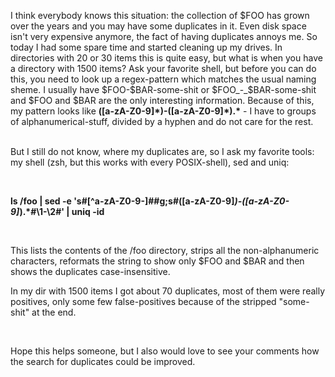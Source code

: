 <html><body><p>I think everybody knows this situation: the collection of $FOO has grown over the years and you may have some duplicates in it. Even disk space isn't very expensive anymore, the fact of having duplicates annoys me. So today I had some spare time and started cleaning up my drives. In directories with 20 or 30 items this is quite easy, but what is when you have a directory with 1500 items? Ask your favorite shell, but before you can do this, you need to look up a regex-pattern which matches the usual naming sheme. I usually have $FOO-$BAR-some-shit or $FOO_-_$BAR-some-shit and $FOO and $BAR are the only interesting information. Because of this, my pattern looks like <strong>([a-zA-Z0-9]*)-([a-zA-Z0-9]*).*</strong> - I have to groups of alphanumerical-stuff, divided by a hyphen and do not care for the rest.<br>

<br>

But I still do not know, where my duplicates are, so I ask my favorite tools: my shell (zsh, but this works with every POSIX-shell), sed and uniq:<br>

<br>

<strong>ls /foo | sed -e 's#[^a-zA-Z0-9-]##g;s#\([a-zA-Z0-9]*\)-\([a-zA-Z0-9]*\).*#\1-\2#' | uniq -id</strong><br>

<br>

This lists the contents of the /foo directory, strips all the non-alphanumeric characters, reformats the string to show only $FOO and $BAR and then shows the duplicates case-insensitive.<br>

In my dir with 1500 items I got about 70 duplicates, most of them were really positives, only some few false-positives because of the stripped "some-shit" at the end.<br>

<br>

Hope this helps someone, but I also would love to see your comments how the search for duplicates could be improved.</p></body></html>